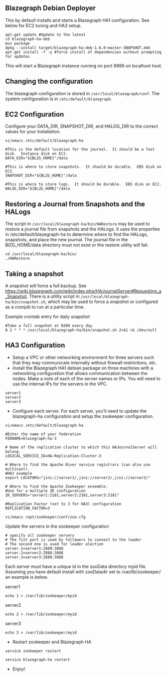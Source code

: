 Blazegraph Debian Deployer
-----------------

This by default installs and starts a Blazegraph HA1 configuration.   See below for EC2 tuning and HA3 setup.

```
apt-get update #Update to the latest
cd blazegraph-ha-deb
mvn package
dpkg --install target/blazegraph-ha-deb-1.6.0-master-SNAPSHOT.deb
apt-get install -f -y #force install of dependencies without prompting for updates
```

This will start a Blazegraph instance running on port 9999 on localhost host.


Changing the configuration
-----------------

The blazegraph configuration is stored in `/usr/local/blazegraph/conf`.  The system configuration is in `/etc/default/blazegraph`.

EC2 Configuration
---------------
Configure your DATA_DIR, SNAPSHOT_DIR, and HALOG_DIR to the correct values for your installation.

`vi/emacs /etc/default/blazegraph-ha`

```
#This is the default location for the journal.  It should be a fast disk.  Instance disk on EC2.
DATA_DIR="${BLZG_HOME}"/data

#This is where to store snapshots.  It should be durable.  EBS disk on EC2.
SNAPSHOT_DIR="${BLZG_HOME}"/data

#This is where to store logs.  It should be durable.  EBS disk on EC2.
HALOG_DIR="${BLZG_HOME}"/data
```

Restoring a Journal from Snapshots and the HALogs
-------------------------------------------------
The script in `/usr/local/blazegraph-ha/bin/HARestore` may be used to restore a journal file from snapshots and the HALogs.   It uses the properties in /etc/default/blazegraph-ha to determine where to find the HALogs, snapshots, and place the new journal.  The journal file in the BlZG_HOME/data directory must not exist or the restore utility will fail.


```
cd /usr/local/blazegraph-ha/bin/
./HARestore
```

Taking a snapshot
-----------------
A snapshot will force a full backup.  See https://wiki.blazegraph.com/wiki/index.php/HAJournalServer#Requesting_a_Snapshot.  There is a utility script in `/usr/local/blazegraph-ha/bin/snapshot.sh`, which may be used to force a snapshot or configured as a cronjob to run at a particular time.

Example crontab entry for daily snapshot
```
#Take a full snapshot at 0200 every day
0 2 * * * /usr/local/blazegraph-ha/bin/snapshot.sh 2>&1 >& /dev/null
```

HA3 Configuration
-----------------
- Setup a VPC or other networking environment for three servers such that they may communicate internally without firewall restrictions, etc.
-  Install the Blazegraph HA1 debian package on three machines with a networking configuration that allows communication between the nodes.  Make a note of each of the server names or IPs.  You will need to use the internal IPs for the servers in the VPC.

```
server1
server2
server3
```

- Configure each server.  For each server, you'll need to update the blazegraph-ha configuration and setup the zookeeper configuration.

`vi/emacs /etc/default/blazegraph-ha`

```
#Enter the name of your federation
FEDNAME=blazegraph-ha-3

# Name of the replication cluster to which this HAJournalServer will belong.
LOGICAL_SERVICE_ID=HA-Replication-Cluster-3

# Where to find the Apache River service registrars (can also use multicast).
#HA3 example
export LOCATORS="jini://server1/,jini://server2/,jini://server3/"

# Where to find the Apache Zookeeper ensemble.
#Use for a multiple ZK configuration
ZK_SERVERS="server1:2181,server2:2181,server3:2181"

#Replication Factor (set to 3 for HA3) configuration
REPLICATION_FACTOR=3
```

`vi/emacs /opt/zookeeper/conf/zoo.cfg`

Update the servers in the zookeeper configuration

```
# specify all zookeeper servers
# The fist port is used by followers to connect to the leader
# The second one is used for leader election
server.1=server1:2888:3888
server.2=server2:2888:3888
server.3=server3:2888:3888 
``` 

Each server must have a unique id in the zooData directory myid file.  Assuming you have default install with zooDatadir set to /var/lib/zookeeper/ an example is below.

server1
```
echo 1 > /var/lib/zookeeper/myid 
```

server2
```
echo 2 > /var/lib/zookeeper/myid 
```

server3
```
echo 3 > /var/lib/zookeeper/myid 
```

-  Restart zookeeper and Blazegraph HA

`service zookeeper restart`

`service blazegraph-ha restart`

-  Enjoy!
